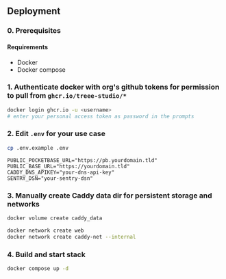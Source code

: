 ## Deployment

### 0. Prerequisites
#### Requirements
- Docker
- Docker compose

### 1. Authenticate docker with org's github tokens for permission to pull from `ghcr.io/treee-studio/*`
```bash
docker login ghcr.io -u <username>
# enter your personal access token as password in the prompts
```

### 2. Edit `.env` for your use case

```bash
cp .env.example .env
```

```env
PUBLIC_POCKETBASE_URL="https://pb.yourdomain.tld"
PUBLIC_BASE_URL="https://yourdomain.tld"
CADDY_DNS_APIKEY="your-dns-api-key"
SENTRY_DSN="your-sentry-dsn"
```

### 3. Manually create Caddy data dir for persistent storage and networks

```bash
docker volume create caddy_data

docker network create web
docker network create caddy-net --internal
```

### 4. Build and start stack

```bash
docker compose up -d
```